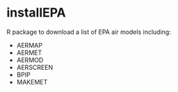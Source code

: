 # installEPA
R package to download a list of EPA air models including: 
- AERMAP   
- AERMET  
- AERMOD  
- AERSCREEN  
- BPIP
- MAKEMET
